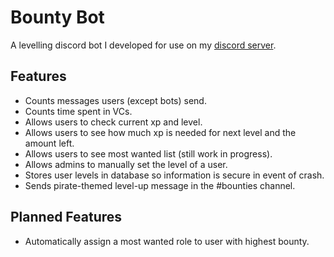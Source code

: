 # Bounty Bot
A levelling discord bot I developed for use on my [discord server](discord.gg/Y8EF5H5).

## Features
* Counts messages users (except bots) send.
* Counts time spent in VCs.
* Allows users to check current xp and level.
* Allows users to see how much xp is needed for next level and the amount left.
* Allows users to see most wanted list (still work in progress).
* Allows admins to manually set the level of a user.
* Stores user levels in database so information is secure in event of crash.
* Sends pirate-themed level-up message in the #bounties channel.

## Planned Features
* Automatically assign a most wanted role to user with highest bounty.
